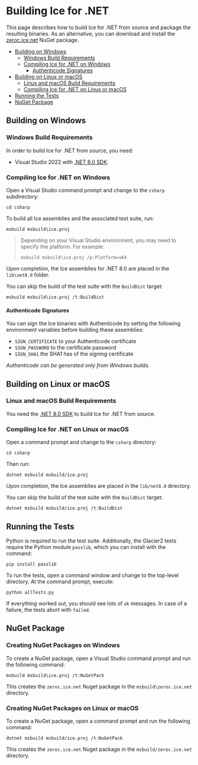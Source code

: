 # Building Ice for .NET

This page describes how to build Ice for .NET from source and package the
resulting binaries. As an alternative, you can download and install the
[zeroc.ice.net][1] NuGet package.

* [Building on Windows](#building-on-windows)
  * [Windows Build Requirements](#windows-build-requirements)
  * [Compiling Ice for \.NET on Windows](#compiling-ice-for-net-on-windows)
    * [Authenticode Signatures](#authenticode-signatures)
* [Building on Linux or macOS](#building-on-linux-or-macos)
  * [Linux and macOS Build Requirements](#linux-and-macos-build-requirements)
  * [Compiling Ice for \.NET on Linux or macOS](#compiling-ice-for-net-on-linux-or-macos)
* [Running the Tests](#running-the-tests)
* [NuGet Package](#nuget-package)

## Building on Windows

### Windows Build Requirements

In order to build Ice for .NET from source, you need:

* Visual Studio 2022 with [.NET 8.0 SDK][2].

### Compiling Ice for .NET on Windows

Open a Visual Studio command prompt and change to the `csharp` subdirectory:

```shell
cd csharp
```

To build all Ice assemblies and the associated test suite, run:

```shell
msbuild msbuild\ice.proj
```

> Depending on your Visual Studio environment, you may need to specify the platform.
> For example:
>
> ```shell
> msbuild msbuild\ice.proj /p:Platform=x64
> ```

Upon completion, the Ice assemblies for .NET 8.0 are placed in the `lib\net8.0` folder.

You can skip the build of the test suite with the `BuildDist` target:

```shell
msbuild msbuild\ice.proj /t:BuildDist
```

#### Authenticode Signatures

You can sign the Ice binaries with Authenticode by setting the following
environment variables before building these assemblies:

* `SIGN_CERTIFICATE` to your Authenticode certificate
* `SIGN_PASSWORD` to the certificate password
* `SIGN_SHA1` the SHA1 has of the signing certificate

*Authenticode can be generated only from Windows builds.*

## Building on Linux or macOS

### Linux and macOS Build Requirements

You need the [.NET 8.0 SDK][2] to build Ice for .NET from source.

### Compiling Ice for .NET on Linux or macOS

Open a command prompt and change to the `csharp` directory:

```shell
cd csharp
```

Then run:

```shell
dotnet msbuild msbuild/ice.proj
```

Upon completion, the Ice assemblies are placed in the `lib/net8.0` directory.

You can skip the build of the test suite with the `BuildDist` target:

```shell
dotnet msbuild msbuild/ice.proj /t:BuildDist
```

## Running the Tests

Python is required to run the test suite. Additionally, the Glacier2 tests
require the Python module `passlib`, which you can install with the command:

```shell
pip install passlib
```

To run the tests, open a command window and change to the top-level directory.
At the command prompt, execute:

```shell
python allTests.py
```

If everything worked out, you should see lots of `ok` messages. In case of a
failure, the tests abort with `failed`.

## NuGet Package

### Creating NuGet Packages on Windows

To create a NuGet package, open a Visual Studio command prompt and run the
following command:

```shell
msbuild msbuild\ice.proj /t:NuGetPack
```

This creates the `zeroc.ice.net` Nuget package in the `msbuild\zeroc.ice.net`
directory.

### Creating NuGet Packages on Linux or macOS

To create a NuGet package, open a command prompt and run the following command:

```shell
dotnet msbuild msbuild/ice.proj /t:NuGetPack
```

This creates the `zeroc.ice.net` Nuget package in the `msbuild/zeroc.ice.net`
directory.

[1]: https://zeroc.com/downloads/ice
[2]: https://dotnet.microsoft.com/en-us/download/dotnet/8.0
